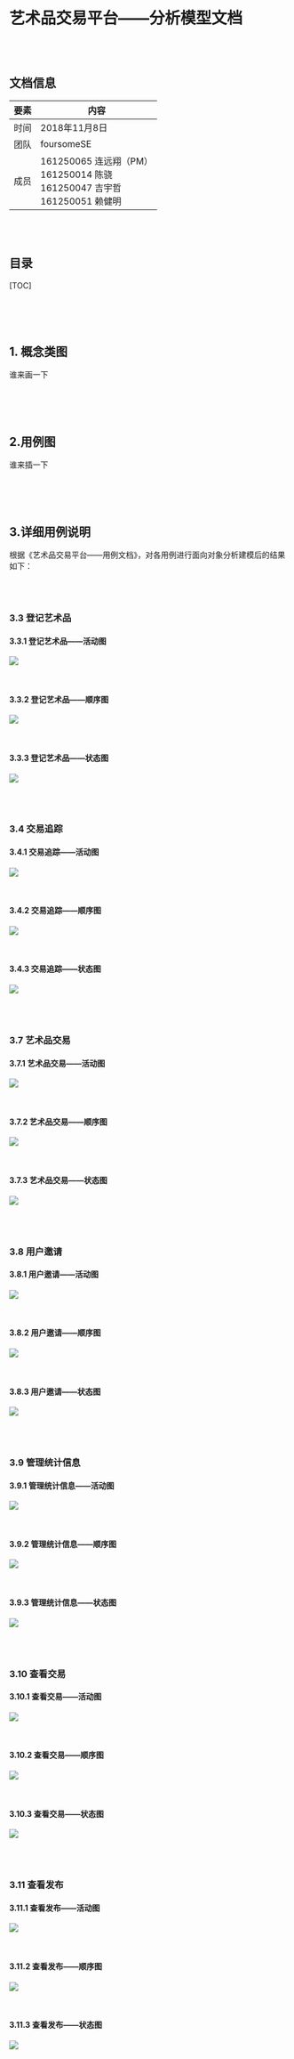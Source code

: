 # 艺术品交易平台——分析模型文档

<br/>

<br/>

## 文档信息

| 要素 | 内容                                                         |
| ---- | ------------------------------------------------------------ |
| 时间 | 2018年11月8日                                                |
| 团队 | foursomeSE                                                   |
| 成员 | 161250065 连远翔（PM）<br/>161250014 陈骁<br/>161250047 吉宇哲<br/>161250051 赖健明 |

<br/>

<br/>

## 目录

[TOC]

<br/>

<br/>

<br/>

## 1. 概念类图

谁来画一下

<br/>

<br/>

<br/>

## 2.用例图

谁来插一下

<br/>

<br/>

<br/>

## 3.详细用例说明

根据《艺术品交易平台——用例文档》，对各用例进行面向对象分析建模后的结果如下：

<br/>

<br/>

### 3.3 登记艺术品

#### 3.3.1 登记艺术品——活动图

![](分析模型文档/用例3活动图.png)

<br/>

#### 3.3.2 登记艺术品——顺序图

![](分析模型文档/用例3顺序图.png)

<br/>

#### 3.3.3 登记艺术品——状态图

![](分析模型文档/用例3状态图.png)

<br/>

<br/>

### 3.4 交易追踪

#### 3.4.1 交易追踪——活动图

![](分析模型文档/用例4活动图.png)

<br/>

#### 3.4.2 交易追踪——顺序图

![](分析模型文档/用例4顺序图.png)

<br/>

#### 3.4.3 交易追踪——状态图

![](分析模型文档/用例4状态图.png)

<br/>

<br/>

### 3.7 艺术品交易

#### 3.7.1 艺术品交易——活动图

![](分析模型文档/用例7活动图.png)

<br/>

#### 3.7.2 艺术品交易——顺序图

![](分析模型文档/用例7顺序图.png)

<br/>

#### 3.7.3 艺术品交易——状态图

![](分析模型文档/用例7状态图.png)

<br/>

<br/>

### 3.8 用户邀请

#### 3.8.1 用户邀请——活动图

![](分析模型文档/用例8活动图.png)

<br/>

#### 3.8.2 用户邀请——顺序图

![](分析模型文档/用例8顺序图.png)

<br/>

#### 3.8.3 用户邀请——状态图

![](分析模型文档/用例8状态图.png)

<br/>

<br/>

### 3.9 管理统计信息

#### 3.9.1 管理统计信息——活动图

![](分析模型文档/用例9活动图.png)

<br/>

#### 3.9.2 管理统计信息——顺序图

![](分析模型文档/用例9顺序图.png)

<br/>

#### 3.9.3 管理统计信息——状态图

![](分析模型文档/用例9状态图.png)

<br/>

<br/>

### 3.10 查看交易

#### 3.10.1 查看交易——活动图

![](分析模型文档/用例10活动图.png)

<br/>

#### 3.10.2 查看交易——顺序图

![](分析模型文档/用例10顺序图.png)

<br/>

#### 3.10.3 查看交易——状态图

![](分析模型文档/用例10状态图.png)

<br/>

<br/>

### 3.11 查看发布

#### 3.11.1 查看发布——活动图

![](分析模型文档/用例11活动图.png)

<br/>

#### 3.11.2 查看发布——顺序图

![](分析模型文档/用例11顺序图.png)

<br/>

#### 3.11.3 查看发布——状态图

![](分析模型文档/用例11状态图.png)